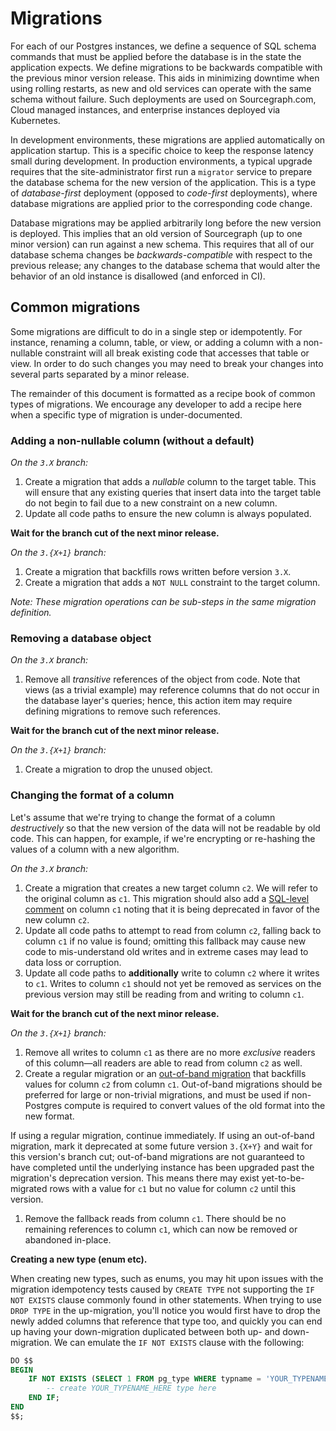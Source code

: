 # Migrations

For each of our Postgres instances, we define a sequence of SQL schema commands that must be applied before the database is in the state the application expects. We define migrations to be backwards compatible with the previous minor version release. This aids in minimizing downtime when using rolling restarts, as new and old services can operate with the same schema without failure. Such deployments are used on Sourcegraph.com, Cloud managed instances, and enterprise instances deployed via Kubernetes.

In development environments, these migrations are applied automatically on application startup. This is a specific choice to keep the response latency small during development. In production environments, a typical upgrade requires that the site-administrator first run a `migrator` service to prepare the database schema for the new version of the application. This is a type of _database-first_ deployment (opposed to _code-first_ deployments), where database migrations are applied prior to the corresponding code change.

Database migrations may be applied arbitrarily long before the new version is deployed. This implies that an old version of Sourcegraph (up to one minor version) can run against a new schema. This requires that all of our database schema changes be *backwards-compatible* with respect to the previous release; any changes to the database schema that would alter the behavior of an old instance is disallowed (and enforced in CI).

## Common migrations

Some migrations are difficult to do in a single step or idempotently. For instance, renaming a column, table, or view, or adding a column with a non-nullable constraint will all break existing code that accesses that table or view. In order to do such changes you may need to break your changes into several parts separated by a minor release.

The remainder of this document is formatted as a recipe book of common types of migrations. We encourage any developer to add a recipe here when a specific type of migration is under-documented.

### Adding a non-nullable column (without a default)

_On the `3.X` branch:_

1. Create a migration that adds a _nullable_ column to the target table. This will ensure that any existing queries that insert data into the target table do not begin to fail due to a new constraint on a new column.
1. Update all code paths to ensure the new column is always populated.

**Wait for the branch cut of the next minor release.**

_On the `3.{X+1}` branch:_

1. Create a migration that backfills rows written before version `3.X`.
1. Create a migration that adds a `NOT NULL` constraint to the target column.

_Note: These migration operations can be sub-steps in the same migration definition._

### Removing a database object

_On the `3.X` branch:_

1. Remove all _transitive_ references of the object from code. Note that views (as a trivial example) may reference columns that do not occur in the database layer's queries; hence, this action item may require defining migrations to remove such references.

**Wait for the branch cut of the next minor release.**

_On the `3.{X+1}` branch:_

1. Create a migration to drop the unused object.

### Changing the format of a column

Let's assume that we're trying to change the format of a column _destructively_ so that the new version of the data will not be readable by old code. This can happen, for example, if we're encrypting or re-hashing the values of a column with a new algorithm.

_On the `3.X` branch:_

1. Create a migration that creates a new target column `c2`. We will refer to the original column as `c1`. This migration should also add a [SQL-level comment](https://www.postgresql.org/docs/12/sql-comment.html) on column `c1` noting that it is being deprecated in favor of the new column `c2`.
1. Update all code paths to attempt to read from column `c2`, falling back to column `c1` if no value is found; omitting this fallback may cause new code to mis-understand old writes and in extreme cases may lead to data loss or corruption.
1. Update all code paths to **additionally** write to column `c2` where it writes to `c1`. Writes to column `c1` should not yet be removed as services on the previous version may still be reading from and writing to column `c1`.

**Wait for the branch cut of the next minor release.**

_On the `3.{X+1}` branch:_

1. Remove all writes to column `c1` as there are no more _exclusive_ readers of this column—all readers are able to read from column `c2` as well.
1. Create a regular migration or an [out-of-band migration](../oobmigrations.md) that backfills values for column `c2` from column `c1`. Out-of-band migrations should be preferred for large or non-trivial migrations, and must be used if non-Postgres compute is required to convert values of the old format into the new format.

If using a regular migration, continue immediately. If using an out-of-band migration, mark it deprecated at some future version `3.{X+Y}` and wait for this version's branch cut; out-of-band migrations are not guaranteed to have completed until the underlying instance has been upgraded past the migration's deprecation version. This means there may exist yet-to-be-migrated rows with a value for `c1` but no value for column `c2` until this version.

1. Remove the fallback reads from column `c1`. There should be no remaining references to column `c1`, which can now be removed or abandoned in-place.

**Creating a new type (enum etc).**

When creating new types, such as enums, you may hit upon issues with the migration idempotency tests caused by `CREATE TYPE` not supporting the `IF NOT EXISTS` clause commonly found in other statements. When trying to use `DROP TYPE` in the up-migration, you'll notice you would first have to drop the newly added columns that reference that type too, and quickly you can end up having your down-migration duplicated between both up- and down-migration. We can emulate the `IF NOT EXISTS` clause with the following:

```sql
DO $$
BEGIN
    IF NOT EXISTS (SELECT 1 FROM pg_type WHERE typname = 'YOUR_TYPENAME_HERE') THEN
        -- create YOUR_TYPENAME_HERE type here
    END IF;
END
$$;
```
